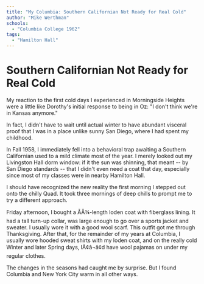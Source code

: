 ```yaml
---
title: "My Columbia: Southern Californian Not Ready for Real Cold"
author: "Mike Werthman"
schools:
  - "Columbia College 1962"
tags:
  - "Hamilton Hall"
---
```


# Southern Californian Not Ready for Real Cold

My reaction to the first cold days I experienced in Morningside Heights were a little like Dorothy's initial response to being in Oz: "I don't think we're in Kansas anymore."

In fact, I didn't have to wait until actual winter to have abundant visceral proof that I was in a place unlike sunny San Diego, where I had spent my childhood.

In Fall 1958, I immediately fell into a behavioral trap awaiting a Southern Californian used to a mild climate most of the year. I merely looked out my Livingston Hall dorm window: if it the sun was shinning, that meant -- by San Diego standards -- that I didn't even need a coat that day, especially since most of my classes were in nearby Hamilton Hall.

I should have recognized the new reality the first morning I stepped out onto the chilly Quad. It took three mornings of deep chills to prompt me to try a different approach.

Friday afternoon, I bought a ÃÂ¾-length loden coat with fiberglass lining. It had a tall turn-up collar, was large enough to go over a sports jacket and sweater. I usually wore it with a good wool scarf. This outfit got me through Thanksgiving. After that, for the remainder of my years at Columbia, I usually wore hooded sweat shirts with my loden coat, and on the really cold Winter and later Spring days, IÃ¢â¬â¢d have wool pajamas on under my regular clothes.

The changes in the seasons had caught me by surprise. But I found Columbia and New York City warm in all other ways.
